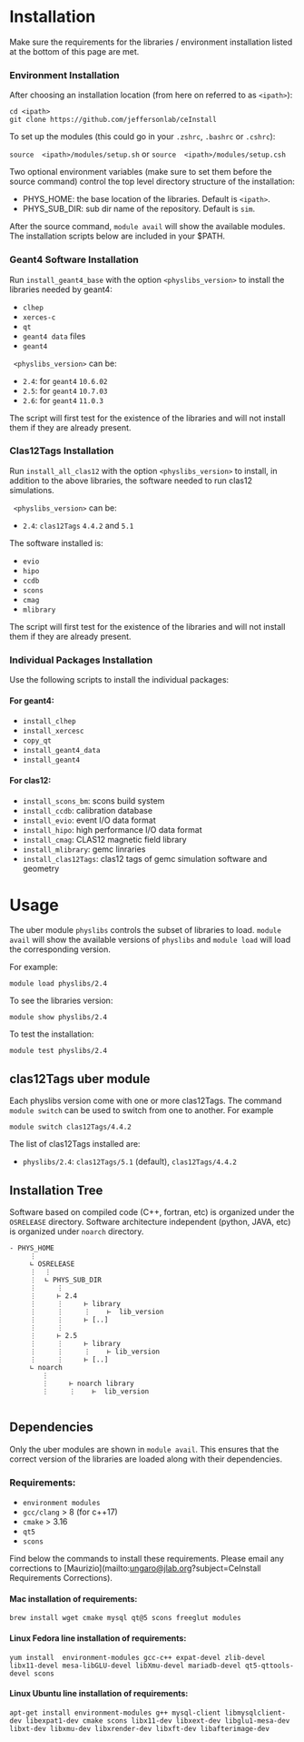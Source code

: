 # Installation

Make sure the requirements for the libraries / environment installation 
listed at the bottom of this page are met.

### Environment Installation

After choosing an installation location (from here on referred to as ```<ipath>```):

```
cd <ipath>
git clone https://github.com/jeffersonlab/ceInstall
```

To set up the modules (this could go in your `.zshrc`,  `.bashrc` or `.cshrc`):

`source  <ipath>/modules/setup.sh` or `source  <ipath>/modules/setup.csh`

Two optional environment variables (make sure to set them before the source command) 
control the top level directory structure of the installation:

- PHYS_HOME: the base location of the libraries. 
Default is `<ipath>`.
- PHYS_SUB_DIR: sub dir name of the repository. Default is `sim`.

After the source command, `module avail` will show the available modules. 
The installation scripts below are included in your $PATH.

### Geant4 Software Installation

Run `install_geant4_base` with the option `<physlibs_version>` to install the libraries needed by geant4:

- `clhep`
- `xerces-c`
- `qt`
- `geant4 data` files
- `geant4`

` <physlibs_version>` can be:

- `2.4`: for `geant4` `10.6.02`
- `2.5`: for `geant4` `10.7.03`
- `2.6`: for `geant4` `11.0.3`

The script will first test for the existence of the libraries and 
will not install them if they are already present.

### Clas12Tags Installation

Run `install_all_clas12` with the option `<physlibs_version>` to install, in addition to the above libraries, 
the software needed to run clas12 simulations. 

` <physlibs_version>` can be:

- `2.4`: `clas12Tags` `4.4.2` and `5.1`

The software installed is:

- `evio`
- `hipo`
- `ccdb`
- `scons`
- `cmag`
- `mlibrary`

The script will first test for the existence of the libraries and 
will not install them if they are already present.

### Individual Packages  Installation

Use the following scripts to install the individual packages:

#### For geant4:

- `install_clhep`       
- `install_xercesc`
- `copy_qt`
- `install_geant4_data`
- `install_geant4`

#### For clas12:

- `install_scons_bm`: scons build system
- `install_ccdb`: calibration database
- `install_evio`: event I/O data format        
- `install_hipo`: high performance I/O data format
- `install_cmag`: CLAS12 magnetic field library
- `install_mlibrary`: gemc linraries
- `install_clas12Tags`: clas12 tags of gemc simulation software and geometry


# Usage

The uber module `physlibs` controls the subset of libraries to load. 
`module avail` will show the available versions of `physlibs` and `module load`
will load the corresponding version. 

For example:

```
module load physlibs/2.4
```

To see the libraries version:

```
module show physlibs/2.4
```

To test the installation:

```
module test physlibs/2.4
```

## clas12Tags uber module

Each physlibs version come with one or more clas12Tags. The command `module switch` can 
be used to switch from one to another. For example

```
module switch clas12Tags/4.4.2
```

The list of clas12Tags installed are:

- `physlibs/2.4`: `clas12Tags/5.1` (default), `clas12Tags/4.4.2`


## Installation Tree


Software based on compiled code (C++, fortran, etc) is organized under the `OSRELEASE` directory.
Software architecture independent (python, JAVA, etc) is organized under `noarch` directory.

```
- PHYS_HOME
     ⋮
     ∟ OSRELEASE
     ⋮  ⋮
     ⋮  ∟ PHYS_SUB_DIR
     ⋮     ⋮
     ⋮     ⊢ 2.4
     ⋮     ⋮     ⊢ library
     ⋮     ⋮     ⋮    ⊢  lib_version
     ⋮     ⋮     ⊢ [..]        
     ⋮     ⋮         
     ⋮     ⊢ 2.5
     ⋮     ⋮     ⊢ library
     ⋮     ⋮     ⋮    ⊢ lib_version
     ⋮     ⋮     ⊢ [..]        
     ∟ noarch
        ⋮
        ⋮     ⊢ noarch library
        ⋮     ⋮    ⊢  lib_version
            
```



## Dependencies

Only the uber modules are shown in `module avail`. This ensures that the correct
version of the libraries are loaded along with their dependencies. 

### Requirements:

- `environment modules`
- `gcc/clang` > 8 (for c++17) 
- `cmake` > 3.16
- `qt5`
- `scons`

Find below the commands to install these requirements. Please email any corrections to
[Maurizio](mailto:ungaro@jlab.org?subject=CeInstall Requirements Corrections).


#### Mac installation of requirements:

```brew install wget cmake mysql qt@5 scons freeglut modules```

#### Linux Fedora line installation of requirements:

```yum install  environment-modules gcc-c++ expat-devel zlib-devel libx11-devel mesa-libGLU-devel libXmu-devel mariadb-devel qt5-qttools-devel scons```

#### Linux Ubuntu line installation of requirements:

```apt-get install environment-modules g++ mysql-client libmysqlclient-dev libexpat1-dev cmake scons libx11-dev libxext-dev libglu1-mesa-dev libxt-dev libxmu-dev libxrender-dev libxft-dev libafterimage-dev```
